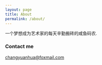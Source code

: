 ```yaml
---
layout: page
title: About
permalink: /about/
---
```


一个梦想成为艺术家的每天辛勤搬砖的咸鱼码农.

### Contact me

[changyuanhua@foxmail.com](mailto:email@domain.com)